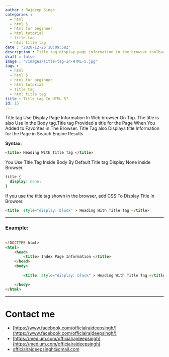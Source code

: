 ```yaml
---
author : Rajdeep Singh
categories : 
  - html
  - html 5
  - html for beginner
  - html tutorial
  - title tag
  - html title tag
date : "2020-12-25T10:09:58Z"
description : Title tag display page information in the browser toolbar.
draft : false
image : "/images/Title-tag-In-HTML-5.jpg"
tags : 
  - html
  - html 5
  - html for beginner
  - html tutorial
  - title tag
  - html title tag
title : Title tag In HTML 5?
id: 15
---
```




Title tag Use Display Page Information In Web browser On Top. The title is also Use In the Body tag.Title tag Provided a title for the Page When You Added to Favorites in The Browser. Title Tag also Displays title Information for the Page in Search Engine Results

**Syntax:**

```html
<title> Heading With Title Tag </title>
```



You Use Title Tag Inside Body By Default Title tag Display None inside Browser.

```css
title {
  display: none;
}
```



If you use the title tag shown in the browser, add CSS To Display Title In Browser.

```html
<title  style="display: block" > Heading With Title Tag </title>
```

---

### Example:

```html

<!DOCTYPE html>
<html>
	<head>
		<title> Index Page Information </title>
	</head>
	<body>
	
		<title  style="display: block" > Heading With Title Tag </title>

	</body>
</html>

```

---

# Contact me

* [https://www.facebook.com/officialrajdeepsingh/](https://www.facebook.com/officialrajdeepsingh/)
* [https://medium.com/officialrajdeepsingh](https://medium.com/officialrajdeepsingh)
* [officialrajdeepsingh@gmail.com](mailto:officialrajdeepsingh@gmail.com)



